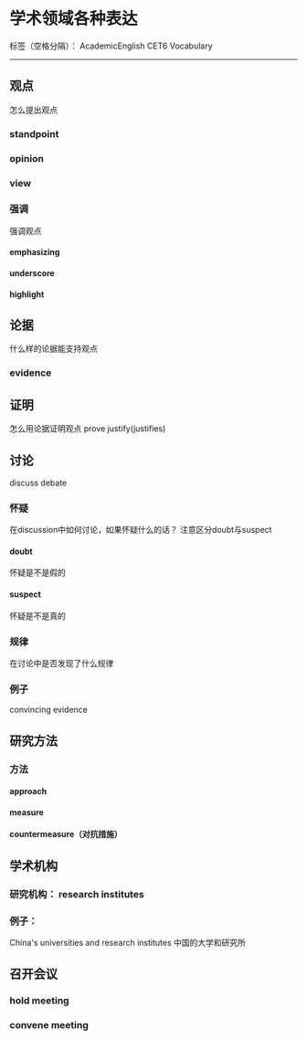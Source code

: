 ﻿# 学术领域各种表达

标签（空格分隔）： AcademicEnglish CET6 Vocabulary

---

## 观点
怎么提出观点
### standpoint
### opinion
### view

### 强调
强调观点
#### emphasizing
#### underscore
#### highlight

## 论据
什么样的论据能支持观点
### evidence

## 证明
怎么用论据证明观点
prove
justify(justifies)

## 讨论
discuss
debate
### 怀疑
在discussion中如何讨论，如果怀疑什么的话？
注意区分doubt与suspect
#### doubt
怀疑是不是假的

#### suspect
怀疑是不是真的

### 规律
在讨论中是否发现了什么规律


### 例子
convincing evidence

## 研究方法
### 方法
#### approach
#### measure
#### countermeasure（对抗措施）



## 学术机构
### 研究机构： research institutes

### 例子：
China's universities and research institutes
中国的大学和研究所

## 召开会议
### hold meeting
### convene meeting



